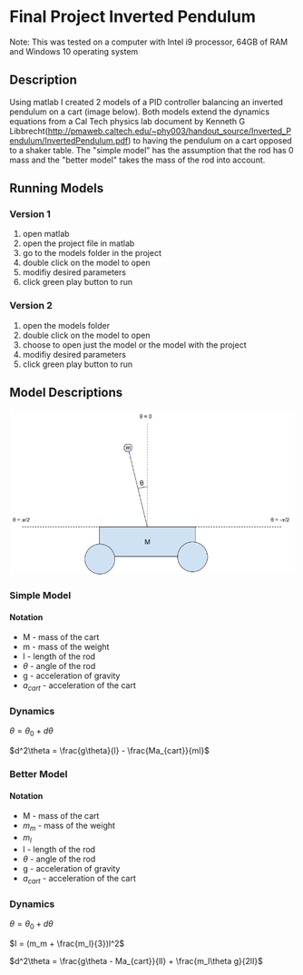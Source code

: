 # Final Project Inverted Pendulum
Note: This was tested on a computer with Intel i9 processor, 64GB of RAM and Windows 10 operating system
## Description
Using matlab I created 2 models of a PID controller balancing an inverted pendulum on a cart (image below). Both models extend the dynamics equations from a Cal Tech physics lab document by Kenneth G Libbrecht(http://pmaweb.caltech.edu/~phy003/handout_source/Inverted_Pendulum/InvertedPendulum.pdf) to having the pendulum on a cart opposed to a shaker table. The "simple model" has the assumption that the rod has 0 mass and the "better model" takes the mass of the rod into account.

## Running Models
### Version 1
1. open matlab
2. open the project file in matlab
3. go to the models folder in the project
4. double click on the model to open
5. modifiy desired parameters
6. click green play button to run 

### Version 2
1. open the models folder
2. double click on the model to open
3. choose to open just the model or the model with the project
4. modifiy desired parameters
5. click green play button to run 

## Model Descriptions

![alt text](https://github.com/TNice/Final-Project-Inverted-Pendulum/blob/main/images/Inverted%20Pendulum%20Pic.png)

### Simple Model
#### Notation
* M - mass of the cart
* m - mass of the weight
* l - length of the rod
* $\theta$ - angle of the rod
* g - acceleration of gravity
* $a_{cart}$ - acceleration of the cart

### Dynamics
$\theta = \theta_0 + d\theta$

$d^2\theta = \frac{g\theta}{l} - \frac{Ma_{cart}}{ml}$

### Better Model
#### Notation
* M - mass of the cart
* $m_m$ - mass of the weight
* $m_l$
* l - length of the rod
* $\theta$ - angle of the rod
* g - acceleration of gravity
* $a_{cart}$ - acceleration of the cart

### Dynamics
$\theta = \theta_0 + d\theta$

$I = (m_m + \frac{m_l}{3})l^2$

$d^2\theta = \frac{g\theta - Ma_{cart}}{lI} + \frac{m_l\theta g}{2lI}$
